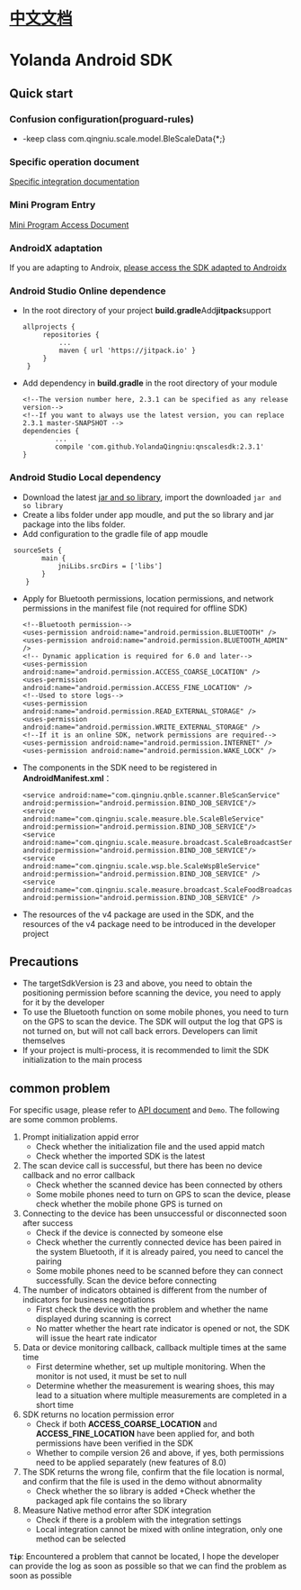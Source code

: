 # [中文文档](https://github.com/YolandaQingniu/qnscalesdk/wiki)

# Yolanda Android SDK

## Quick start
### Confusion configuration(proguard-rules)
+ -keep class com.qingniu.scale.model.BleScaleData{*;}

### Specific operation document
[Specific integration documentation](https://yolandaqingniu.gitee.io/sdk-doc/)

### Mini Program Entry
[Mini Program Access Document](https://mp.weixin.qq.com/wxopen/plugindevdoc?appid=wx2a4ca48ed5e96748&token=1470542861&lang=zh_CN)

### AndroidX adaptation
If you are adapting to Androix, [please access the SDK adapted to Androidx](https://github.com/YolandaQingniu/qnscalesdkX)

### Android Studio Online dependence
* In the root directory of your project **build.gradle**Add**jitpack**support
   ```
   allprojects {
		repositories {
			...
			maven { url 'https://jitpack.io' }
		}
	}
   ```
* Add dependency in **build.gradle** in the root directory of your module
	```
	<!--The version number here, 2.3.1 can be specified as any release version-->
	<!--If you want to always use the latest version, you can replace 2.3.1 master-SNAPSHOT -->
	dependencies {
	        ...
	        compile 'com.github.YolandaQingniu:qnscalesdk:2.3.1'
	}
	```
	
### Android Studio  Local dependency
* Download the latest [jar and so library](https://github.com/YolandaQingniu/qnscalesdk/releases/download/2.3.1/qnsdk-2.3.1-Android.zip), import the downloaded `jar and so library`
* Create a libs folder under app moudle, and put the so library and jar package into the libs folder.
*  Add configuration to the gradle file of app moudle
```
 sourceSets {
        main {
            jniLibs.srcDirs = ['libs']
        }
    }
```    
 
* Apply for Bluetooth permissions, location permissions, and network permissions in the manifest file (not required for offline SDK)
    ```
   <!--Bluetooth permission-->
   <uses-permission android:name="android.permission.BLUETOOTH" />
   <uses-permission android:name="android.permission.BLUETOOTH_ADMIN" />
   <!-- Dynamic application is required for 6.0 and later-->
   <uses-permission android:name="android.permission.ACCESS_COARSE_LOCATION" />
   <uses-permission android:name="android.permission.ACCESS_FINE_LOCATION" />
   <!--Used to store logs-->
   <uses-permission android:name="android.permission.READ_EXTERNAL_STORAGE" />
   <uses-permission android:name="android.permission.WRITE_EXTERNAL_STORAGE" />
   <!--If it is an online SDK, network permissions are required-->
   <uses-permission android:name="android.permission.INTERNET" />
   <uses-permission android:name="android.permission.WAKE_LOCK" />
    ```
* The components in the SDK need to be registered in **AndroidManifest.xml**：


   ```
   <service android:name="com.qingniu.qnble.scanner.BleScanService" android:permission="android.permission.BIND_JOB_SERVICE"/>
   <service android:name="com.qingniu.scale.measure.ble.ScaleBleService" android:permission="android.permission.BIND_JOB_SERVICE"/>
   <service android:name="com.qingniu.scale.measure.broadcast.ScaleBroadcastService" android:permission="android.permission.BIND_JOB_SERVICE"/>
   <service android:name="com.qingniu.scale.wsp.ble.ScaleWspBleService" android:permission="android.permission.BIND_JOB_SERVICE" />
   <service android:name="com.qingniu.scale.measure.broadcast.ScaleFoodBroadcastService" android:permission="android.permission.BIND_JOB_SERVICE" />
    ```
* The resources of the v4 package are used in the SDK, and the resources of the v4 package need to be introduced in the developer project

## Precautions
- The targetSdkVersion is 23 and above, you need to obtain the positioning permission before scanning the device, you need to apply for it by the developer
- To use the Bluetooth function on some mobile phones, you need to turn on the GPS to scan the device. The SDK will output the log that GPS is not turned on, but will not call back errors. Developers can limit themselves
- If your project is multi-process, it is recommended to limit the SDK initialization to the main process

## common problem
For specific usage, please refer to [API document](https://yolandaqingniu.github.io/) and `Demo`. The following are some common problems.

1. Prompt initialization appid error
    + Check whether the initialization file and the used appid match
    + Check whether the imported SDK is the latest
2. The scan device call is successful, but there has been no device callback and no error callback
    + Check whether the scanned device has been connected by others
    + Some mobile phones need to turn on GPS to scan the device, please check whether the mobile phone GPS is turned on
3. Connecting to the device has been unsuccessful or disconnected soon after success
    + Check if the device is connected by someone else
    + Check whether the currently connected device has been paired in the system Bluetooth, if it is already paired, you need to cancel the pairing
    + Some mobile phones need to be scanned before they can connect successfully. Scan the device before connecting
4. The number of indicators obtained is different from the number of indicators for business negotiations
    + First check the device with the problem and whether the name displayed during scanning is correct
    + No matter whether the heart rate indicator is opened or not, the SDK will issue the heart rate indicator
5. Data or device monitoring callback, callback multiple times at the same time
    + First determine whether, set up multiple monitoring. When the monitor is not used, it must be set to null
    + Determine whether the measurement is wearing shoes, this may lead to a situation where multiple measurements are completed in a short time
6. SDK returns no location permission error
    + Check if both **ACCESS_COARSE_LOCATION** and **ACCESS_FINE_LOCATION** have been applied for, and both permissions have been verified in the SDK
    + Whether to compile version 26 and above, if yes, both permissions need to be applied separately (new features of 8.0)
7. The SDK returns the wrong file, confirm that the file location is normal, and confirm that the file is used in the demo without abnormality
    + Check whether the so library is added
    +Check whether the packaged apk file contains the so library
8. Measure Native method error after SDK integration
    + Check if there is a problem with the integration settings
    + Local integration cannot be mixed with online integration, only one method can be selected
    
**`Tip`**: Encountered a problem that cannot be located, I hope the developer can provide the log as soon as possible so that we can find the problem as soon as possible
